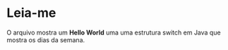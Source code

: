 # Leia-me
O arquivo mostra um **Hello World** uma uma estrutura switch em Java que mostra os dias da semana.

